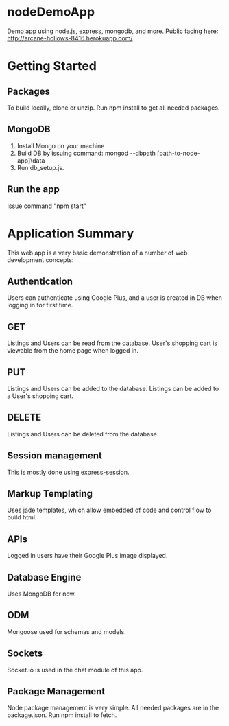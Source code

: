 # nodeDemoApp
Demo app using node.js, express, mongodb, and more. Public facing here: http://arcane-hollows-8416.herokuapp.com/

# Getting Started

## Packages
To build locally, clone or unzip.  Run npm install to get all needed packages.

## MongoDB
1. Install Mongo on your machine  
2. Build DB by issuing command: mongod --dbpath [path-to-node-app]\data
3. Run db_setup.js.

## Run the app
Issue command "npm start"

# Application Summary
This web app is a very basic demonstration of a number of web development concepts:

## Authentication
Users can authenticate using Google Plus, and a user is created in DB when logging in for first time.

## GET
Listings and Users can be read from the database.
User's shopping cart is viewable from the home page when logged in.

## PUT
Listings and Users can be added to the database.
Listings can be added to a User's shopping cart.

## DELETE
Listings and Users can be deleted from the database.

## Session management
This is mostly done using express-session.

## Markup Templating
Uses jade templates, which allow embedded of code and control flow to build html.

## APIs
Logged in users have their Google Plus image displayed.

## Database Engine
Uses MongoDB for now. 

## ODM
Mongoose used for schemas and models.

## Sockets
Socket.io is used in the chat module of this app. 

## Package Management
Node package management is very simple.  All needed packages are in the package.json.  Run npm install to fetch.
